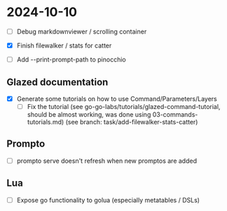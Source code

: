 # 2024-10-10

- [ ] Debug markdownviewer / scrolling container
- [x] Finish filewalker / stats for catter

- [ ] Add --print-prompt-path to pinocchio

## Glazed documentation

- [x] Generate some tutorials on how to use Command/Parameters/Layers
  - [ ] Fix the tutorial (see go-go-labs/tutorials/glazed-command-tutorial, should be almost working, was done using 03-commands-tutorials.md) (see branch: task/add-filewalker-stats-catter)

## Prompto

- [ ] prompto serve doesn't refresh when new promptos are added 

## Lua 

- [ ] Expose go functionality to golua (especially metatables / DSLs)